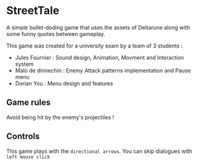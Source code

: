 # StreetTale
A simple bullet-doding game that uses the assets of Deltarune along with some funny quotes between gameplay.

This game was created for a university exam by a team of 3 students :
- Jules Fournier    : Sound design, Animation, Movment and Interaction system
- Malo de dinnechin : Enemy Attack patterns implementation and Pause menu
- Dorian You        : Menu design and features

## Game rules

Avoid being hit by the enemy's projectiles !

## Controls

This game plays with the `directional arrows`.
You can skip dialogues with `left mouse click`
